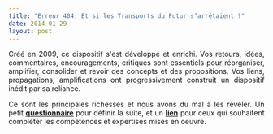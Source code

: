 ```yaml
---
title: "Erreur 404, Et si les Transports du Futur s’arrêtaient ?"
date: 2014-01-29
layout: post
---
```


<p style="text-align: justify">Créé en 2009, ce dispositif s'est développé et enrichi. Vos retours, idées, commentaires, encouragements, critiques sont essentiels pour réorganiser, amplifier, consolider et revoir des concepts et des propositions. Vos liens, propagations, amplifications ont progressivement construit un dispositif inédit par sa reliance. </p> <p style="text-align: justify">Ce sont les principales richesses et nous avons du mal à les révéler. Un petit <a href="http://981936.polldaddy.com/s/les-transports-du-futur-error-404" target="_blank"><strong>questionnaire</strong></a> pour définir la suite, et un <a href="http://www.linkedin.com/in/plassat" target="_blank"><strong>lien</strong></a> pour ceux qui souhaitent compléter les compétences et expertises mises en oeuvre.</p> <p> </p>